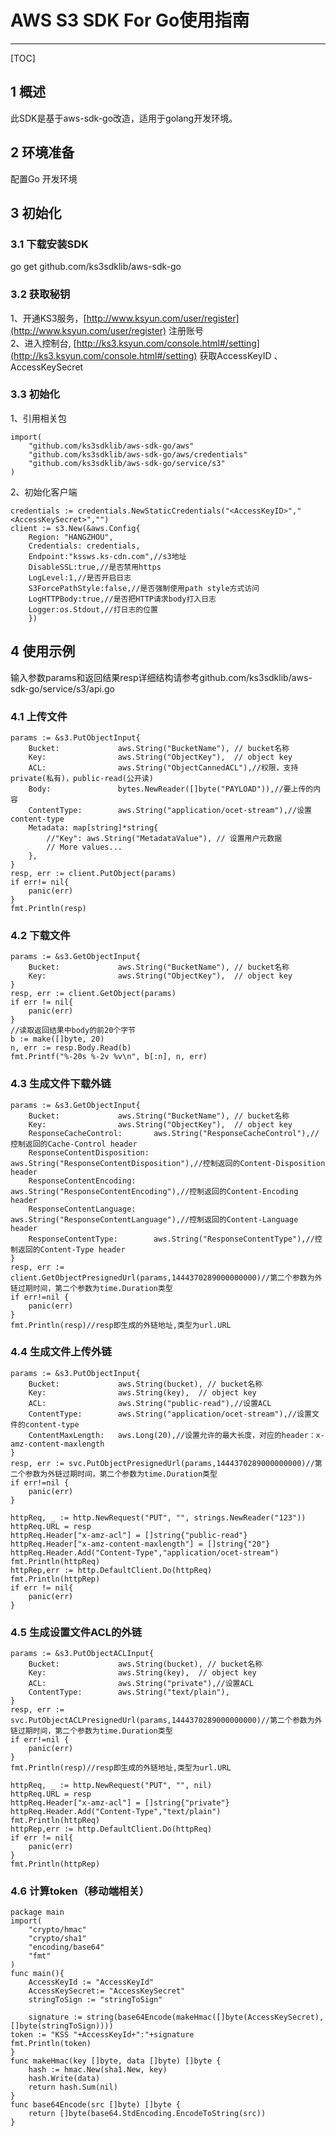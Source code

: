 # AWS S3 SDK For Go使用指南 
---

[TOC]

## 1 概述
此SDK是基于aws-sdk-go改造，适用于golang开发环境。

## 2 环境准备
配置Go 开发环境  

## 3 初始化
### 3.1 下载安装SDK
go get  github.com/ks3sdklib/aws-sdk-go
### 3.2 获取秘钥
1、开通KS3服务，[http://www.ksyun.com/user/register](http://www.ksyun.com/user/register) 注册账号  
2、进入控制台, [http://ks3.ksyun.com/console.html#/setting](http://ks3.ksyun.com/console.html#/setting) 获取AccessKeyID 、AccessKeySecret
### 3.3 初始化
1、引用相关包

	import(
		"github.com/ks3sdklib/aws-sdk-go/aws"
		"github.com/ks3sdklib/aws-sdk-go/aws/credentials"
		"github.com/ks3sdklib/aws-sdk-go/service/s3"
	)

2、初始化客户端

	credentials := credentials.NewStaticCredentials("<AccessKeyID>","<AccessKeySecret>","")
	client := s3.New(&aws.Config{
		Region: "HANGZHOU",
		Credentials: credentials,
		Endpoint:"kssws.ks-cdn.com",//s3地址
		DisableSSL:true,//是否禁用https
		LogLevel:1,//是否开启日志
		S3ForcePathStyle:false,//是否强制使用path style方式访问
		LogHTTPBody:true,//是否把HTTP请求body打入日志
		Logger:os.Stdout,//打日志的位置
		})
## 4 使用示例
输入参数params和返回结果resp详细结构请参考github.com/ks3sdklib/aws-sdk-go/service/s3/api.go  
### 4.1 上传文件

	params := &s3.PutObjectInput{
		Bucket:             aws.String("BucketName"), // bucket名称
		Key:                aws.String("ObjectKey"),  // object key
		ACL:                aws.String("ObjectCannedACL"),//权限，支持private(私有)，public-read(公开读)
		Body:               bytes.NewReader([]byte("PAYLOAD")),//要上传的内容
		ContentType:        aws.String("application/ocet-stream"),//设置content-type
		Metadata: map[string]*string{
			//"Key": aws.String("MetadataValue"), // 设置用户元数据
			// More values...
		},
	}
	resp, err := client.PutObject(params)
	if err!= nil{
		panic(err)
	}
	fmt.Println(resp)

### 4.2 下载文件

	params := &s3.GetObjectInput{
		Bucket:             aws.String("BucketName"), // bucket名称
		Key:                aws.String("ObjectKey"),  // object key
	}
	resp, err := client.GetObject(params)
	if err != nil{
		panic(err)
	}
	//读取返回结果中body的前20个字节
	b := make([]byte, 20)
	n, err := resp.Body.Read(b)
	fmt.Printf("%-20s %-2v %v\n", b[:n], n, err)

###  4.3 生成文件下载外链

	params := &s3.GetObjectInput{
		Bucket:             aws.String("BucketName"), // bucket名称
		Key:                aws.String("ObjectKey"),  // object key
		ResponseCacheControl:       aws.String("ResponseCacheControl"),//控制返回的Cache-Control header
		ResponseContentDisposition: aws.String("ResponseContentDisposition"),//控制返回的Content-Disposition header
		ResponseContentEncoding:    aws.String("ResponseContentEncoding"),//控制返回的Content-Encoding header
		ResponseContentLanguage:    aws.String("ResponseContentLanguage"),//控制返回的Content-Language header
		ResponseContentType:        aws.String("ResponseContentType"),//控制返回的Content-Type header
	}
	resp, err := client.GetObjectPresignedUrl(params,1444370289000000000)//第二个参数为外链过期时间，第二个参数为time.Duration类型
	if err!=nil {
		panic(err)
	}
	fmt.Println(resp)//resp即生成的外链地址,类型为url.URL
### 4.4 生成文件上传外链

	params := &s3.PutObjectInput{
		Bucket:             aws.String(bucket), // bucket名称
		Key:                aws.String(key),  // object key
		ACL:				aws.String("public-read"),//设置ACL
		ContentType:        aws.String("application/ocet-stream"),//设置文件的content-type
		ContentMaxLength:	aws.Long(20),//设置允许的最大长度，对应的header：x-amz-content-maxlength
	}
	resp, err := svc.PutObjectPresignedUrl(params,1444370289000000000)//第二个参数为外链过期时间，第二个参数为time.Duration类型
	if err!=nil {
		panic(err)
	}
	
	httpReq, _ := http.NewRequest("PUT", "", strings.NewReader("123"))
	httpReq.URL = resp
	httpReq.Header["x-amz-acl"] = []string{"public-read"}
	httpReq.Header["x-amz-content-maxlength"] = []string{"20"}
	httpReq.Header.Add("Content-Type","application/ocet-stream")
	fmt.Println(httpReq)
 	httpRep,err := http.DefaultClient.Do(httpReq)
 	fmt.Println(httpRep)
	if err != nil{
		panic(err)
	}

### 4.5 生成设置文件ACL的外链

	params := &s3.PutObjectACLInput{
		Bucket:             aws.String(bucket), // bucket名称
		Key:                aws.String(key),  // object key
		ACL:				aws.String("private"),//设置ACL
		ContentType:		aws.String("text/plain"),
	}
	resp, err := svc.PutObjectACLPresignedUrl(params,1444370289000000000)//第二个参数为外链过期时间，第二个参数为time.Duration类型
	if err!=nil {
		panic(err)
	}
	fmt.Println(resp)//resp即生成的外链地址,类型为url.URL

	httpReq, _ := http.NewRequest("PUT", "", nil)
	httpReq.URL = resp
	httpReq.Header["x-amz-acl"] = []string{"private"}
	httpReq.Header.Add("Content-Type","text/plain")
	fmt.Println(httpReq)
 	httpRep,err := http.DefaultClient.Do(httpReq)
	if err != nil{
		panic(err)
	}
	fmt.Println(httpRep)


### 4.6 计算token（移动端相关）

	package main
	import(
		"crypto/hmac"
		"crypto/sha1"
		"encoding/base64"
		"fmt"
	)
	func main(){
		AccessKeyId := "AccessKeyId"
		AccessKeySecret:= "AccessKeySecret"
		stringToSign := "stringToSign"

		signature := string(base64Encode(makeHmac([]byte(AccessKeySecret), []byte(stringToSign))))
	token := "KSS "+AccessKeyId+":"+signature
	fmt.Println(token)
	}
	func makeHmac(key []byte, data []byte) []byte {
		hash := hmac.New(sha1.New, key)
		hash.Write(data)
		return hash.Sum(nil)
	}	
	func base64Encode(src []byte) []byte {  
	    return []byte(base64.StdEncoding.EncodeToString(src))  
	} 